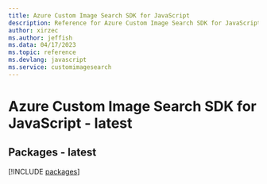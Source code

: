 ```yaml
---
title: Azure Custom Image Search SDK for JavaScript
description: Reference for Azure Custom Image Search SDK for JavaScript
author: xirzec
ms.author: jeffish
ms.data: 04/17/2023
ms.topic: reference
ms.devlang: javascript
ms.service: customimagesearch
---
```

# Azure Custom Image Search SDK for JavaScript - latest
## Packages - latest
[!INCLUDE [packages](custom-image-search-index.md)]